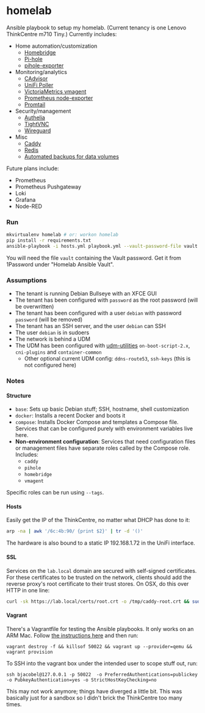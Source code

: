 # homelab

Ansible playbook to setup my homelab. (Current tenancy is one Lenovo ThinkCentre m710 Tiny.) Currently includes:
  * Home automation/customization
    * [Homebridge](https://homebridge.io/)
    * [Pi-hole](https://pi-hole.net/)
    * [pihole-exporter](https://github.com/eko/pihole-exporter)
  * Monitoring/analytics
    * [CAdvisor](https://github.com/google/cadvisor)
    * [UniFi Poller](https://unpoller.com/)
    * [VictoriaMetrics vmagent](https://docs.victoriametrics.com/vmagent.html)
    * [Prometheus node-exporter](https://github.com/prometheus/node_exporter)
    * [Promtail](https://grafana.com/docs/loki/latest/clients/promtail/)
  * Security/management
    * [Authelia](https://authelia.com)
    * [TightVNC](https://www.tightvnc.com/)
    * [Wireguard](https://www.wireguard.com/)
  * Misc
    * [Caddy](https://caddyserver.com/)
    * [Redis](https://redis.io)
    * [Automated backups for data volumes](https://github.com/offen/docker-volume-backup)

Future plans include:
  * Prometheus
  * Prometheus Pushgateway
  * Loki
  * Grafana
  * Node-RED

### Run

```sh
mkvirtualenv homelab # or: workon homelab
pip install -r requirements.txt
ansible-playbook -i hosts.yml playbook.yml --vault-password-file vault
```

You will need the file `vault` containing the Vault password. Get it from 1Password under "Homelab Ansible Vault".

### Assumptions
* The tenant is running Debian Bullseye with an XFCE GUI
* The tenant has been configured with `password` as the root password (will be overwritten)
* The tenant has been configured with a user `debian` with password `password` (will be removed)
* The tenant has an SSH server, and the user `debian` can SSH
* The user `debian` is in sudoers
* The network is behind a UDM
* The UDM has been configured with [udm-utilities](https://github.com/boostchicken/udm-utilities) `on-boot-script-2.x`, `cni-plugins` and `container-common`
  * Other optional current UDM config: `ddns-route53`, `ssh-keys` (this is not configured here)

### Notes

#### Structure
* `base`: Sets up basic Debian stuff; SSH, hostname, shell customization
* `docker`: Installs a recent Docker and boots it
* `compose`: Installs Docker Compose and templates a Compose file. Services that can be configured purely with environment variables live here.
* **Non-environment configuration**: Services that need configuration files or management files have separate roles called by the Compose role. Includes:
  * `caddy`
  * `pihole`
  * `homebridge`
  * `vmagent`

Specific roles can be run using `--tags`.

#### Hosts
Easily get the IP of the ThinkCentre, no matter what DHCP has done to it:

```sh
arp -na | awk '/6c:4b:90/ {print $2}' | tr -d '()'
```

The hardware is also bound to a static IP 192.168.1.72 in the UniFi interface.

#### SSL
Services on the `lab.local` domain are secured with self-signed certificates. For these certificates to be trusted on the network, clients should add the reverse proxy's root certificate to their trust stores. On OSX, do this over HTTP in one line:

```sh
curl -sk https://lab.local/certs/root.crt -o /tmp/caddy-root.crt && sudo security add-trusted-cert -d -r trustRoot -k /Library/Keychains/System.keychain /tmp/caddy-root.crt
```

#### Vagrant
There's a Vagrantfile for testing the Ansible playbooks. It only works on an ARM Mac. Follow [the instructions here](https://plugin-activation.hashicorp.com/perk/boxes/debian-11-genericcloud-arm64) and then run:

```
vagrant destroy -f && killsof 50022 && vagrant up --provider=qemu && vagrant provision
```

To SSH into the vagrant box under the intended user to scope stuff out, run:

```
ssh bjacobel@127.0.0.1 -p 50022  -o PreferredAuthentications=publickey -o PubkeyAuthentication=yes -o StrictHostKeyChecking=no
```

This may not work anymore; things have diverged a little bit. This was basically just for a sandbox so I didn't brick the ThinkCentre too many times.
